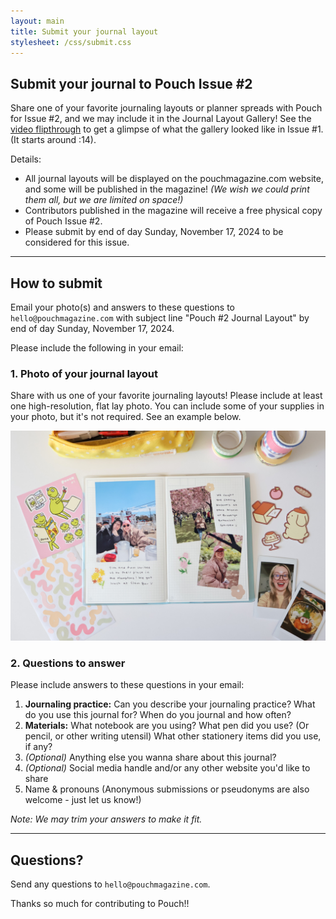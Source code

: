 ```yaml
---
layout: main
title: Submit your journal layout
stylesheet: /css/submit.css
---
```


<div class="header-image"></div>

## Submit your journal to Pouch Issue #2

Share one of your favorite journaling layouts or planner spreads with Pouch for Issue #2, and we may include it in the Journal Layout Gallery! See the [video flipthrough](https://shop.pouchmagazine.com/b/DFxGZ) to get a glimpse of what the gallery looked like in Issue #1. (It starts around :14).
  
Details:
  
- All journal layouts will be displayed on the pouchmagazine.com website, and some will be published in the magazine! _(We wish we could print them all, but we are limited on space!)_
- Contributors published in the magazine will receive a free physical copy of Pouch Issue #2.
- Please submit by end of day Sunday, November 17, 2024 to be considered for this issue.

---

## How to submit

Email your photo(s) and answers to these questions to `hello@pouchmagazine.com` with subject line "Pouch #2 Journal Layout" by end of day Sunday, November 17, 2024. 

Please include the following in your email:

### 1. Photo of your journal layout

Share with us one of your favorite journaling layouts!  Please include at least one high-resolution, flat lay photo. You can include some of your supplies in your photo, but it's not required. See an example below.

<img src="/images/workshop-photo1.jpg" />

### 2. Questions to answer

Please include answers to these questions in your email:

1. **Journaling practice:** Can you describe your journaling practice? What do you use this journal for? When do you journal and how often?
2. **Materials:** What notebook are you using? What pen did you use? (Or pencil, or other writing utensil) What other stationery items did you use, if any?
3. _(Optional)_ Anything else you wanna share about this journal? 
4. _(Optional)_ Social media handle and/or any other website you'd like to share
5. Name & pronouns (Anonymous submissions or pseudonyms are also welcome - just let us know!)

_Note: We may trim your answers to make it fit._

---

## Questions?

Send any questions to `hello@pouchmagazine.com`.

Thanks so much for contributing to Pouch!!